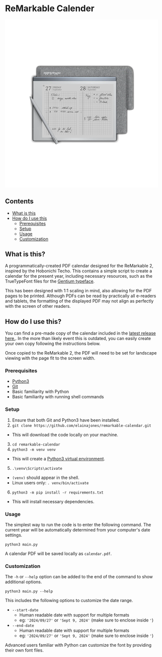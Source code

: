 # ReMarkable Calender

![](img/remarkable_daily.png)

## Contents

- [What is this](#what-is-this)
- [How do I use this](#how-do-i-use-this)
    - [Prerequisites](#prerequisites)
    - [Setup](#setup)
    - [Usage](#usage)
    - [Customization](#customization)

## What is this?

A programmatically-created PDF calendar designed for the ReMarkable 2, inspired by the Hobonichi Techo. This contains a simple script to create a calendar for the present year, including necessary resources, such as the TrueTypeFont files for the [Gentium typeface](https://software.sil.org/gentium/).

This has been designed with 1:1 scaling in mind, also allowing for the PDF pages to be printed. Although PDFs can be read by practically all e-readers and tablets, the formatting of the displayed PDF may not align as perfectly with the screen of other readers.

## How do I use this?

You can find a pre-made copy of the calendar included in the [latest release here.](https://github.com/elainajones/remarkable-calendar/releases/latest). In the more than likely event this is outdated, you can easily create your own copy following the instructions below.

Once copied to the ReMarkable 2, the PDF will need to be set for landscape viewing with the page fit to the screen width.

### Prerequisites

- [Python3](https://www.python.org/downloads/)
- [Git](https://git-scm.com/downloads)
- Basic familiarity with Python
- Basic familiarity with running shell commands

### Setup

1. Ensure that both Git and Python3 have been installed.
2. `git clone https://github.com/elainajones/remarkable-calendar.git`
  - This will download the code locally on your machine.
3. `cd remarkable-calendar`
4. `python3 -m venv venv`
  - This will create a [Python3 virtual environment](https://docs.python.org/3/library/venv.html).
5. `.\venv\Scripts\activate`
  - `(venv)` should appear in the shell.
  - Linux users only: `. venv/bin/activate`
6. `python3 -m pip install -r requirements.txt`
  - This will install necessary dependencies.

### Usage

The simplest way to run the code is to enter the following command. The current
year will be automatically determined from your computer's date settings.

```
python3 main.py
```

A calendar PDF will be saved locally as `calendar.pdf`.

### Customization

The `-h` or `--help` option can be added to the end of the command to show additional options.

```
python3 main.py --help
```

This includes the following options to customize the date range.

- `--start-date`
    - Human readable date with support for multiple formats
    - eg: `'2024/09/27'` or `'Sept 9, 2024'` (make sure to enclose inside `'`)
- `--end-date`
    - Human readable date with support for multiple formats
    - eg: `'2024/09/27'` or `'Sept 9, 2024'` (make sure to enclose inside `'`)

Advanced users familiar with Python can customize the font by providing their own font files.
